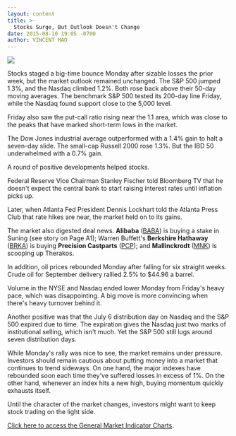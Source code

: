 ```yaml
---
layout: content
title: >-
  Stocks Surge, But Outlook Doesn't Change
date: 2015-08-10 19:05 -0700
author: VINCENT MAO
---
```






![](https://www.investors.com/wp-content/uploads/ibd-migrated-images/MPv_150811_635748174035503770.png)









  

Stocks staged a big-time bounce Monday after sizable losses the prior week, but the market outlook remained unchanged. The S&P 500 jumped 1.3%, and the Nasdaq climbed 1.2%. Both rose back above their 50-day moving averages. The benchmark S&P 500 tested its 200-day line Friday, while the Nasdaq found support close to the 5,000 level.

  

Friday also saw the put-call ratio rising near the 1.1 area, which was close to the peaks that have marked short-term lows in the market.

  

The Dow Jones industrial average outperformed with a 1.4% gain to halt a seven-day slide. The small-cap Russell 2000 rose 1.3%. But the IBD 50 underwhelmed with a 0.7% gain.

  

A round of positive developments helped stocks.

  

Federal Reserve Vice Chairman Stanley Fischer told Bloomberg TV that he doesn't expect the central bank to start raising interest rates until inflation picks up.

  

Later, when Atlanta Fed President Dennis Lockhart told the Atlanta Press Club that rate hikes are near, the market held on to its gains.

  

The market also digested deal news. **Alibaba** ([BABA](https://research.investors.com/quote.aspx?symbol=BABA)) is buying a stake in Suning (see story on Page A1); Warren Buffett's **Berkshire Hathaway** ([BRKA](https://research.investors.com/quote.aspx?symbol=BRKA)) is buying **Precision Castparts** ([PCP](https://research.investors.com/quote.aspx?symbol=PCP)); and **Mallinckrodt** ([MNK](https://research.investors.com/quote.aspx?symbol=MNK)) is scooping up Therakos.

  

In addition, oil prices rebounded Monday after falling for six straight weeks. Crude oil for September delivery rallied 2.5% to $44.96 a barrel.

  

Volume in the NYSE and Nasdaq ended lower Monday from Friday's heavy pace, which was disappointing. A big move is more convincing when there's heavy turnover behind it.

  

Another positive was that the July 6 distribution day on Nasdaq and the S&P 500 expired due to time. The expiration gives the Nasdaq just two marks of institutional selling, which isn't much. Yet the S&P 500 still lugs around seven distribution days.

  

While Monday's rally was nice to see, the market remains under pressure. Investors should remain cautious about putting money into a market that continues to trend sideways. On one hand, the major indexes have rebounded soon each time they've suffered losses in excess of 1%. On the other hand, whenever an index hits a new high, buying momentum quickly exhausts itself.

  

Until the character of the market changes, investors might want to keep stock trading on the light side.

  

[Click here to access the General Market Indicator Charts](https://www.investors.com/pdf/GMI_081115.pdf).




